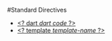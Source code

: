 #Standard Directives

* [&lt;? dart *dart code* ?>](dart.md)
* [&lt;? template *template-name* ?>](template.md)
